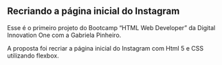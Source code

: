 ## Recriando a página inicial do Instagram

Esse é o primeiro projeto do Bootcamp “HTML Web Developer” da Digital Innovation One com a Gabriela Pinheiro.

A proposta foi recriar a página inicial do Instagram com Html 5 e CSS utilizando flexbox.

